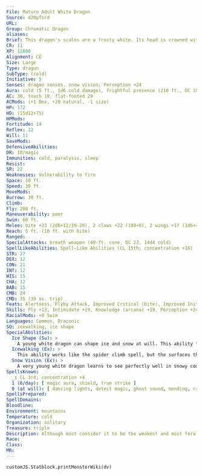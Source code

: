 ```yaml
---
File: Mature Adult White Dragon
Source: d20pfsrd
URL: 
Group: Chromatic Dragon
aliases: 
Brief: This dragon's scales are a frosty white. Its head is crowned with slender horns, with a thin membrane stretched between them.
CR: 11
XP: 12800
Alignment: CE
Size: Large
Type: dragon
SubType: (cold)
Initiative: 5
Senses: dragon senses, snow vision; Perception +24
Aura: cold (5 ft., 1d6 cold damage), frightful presence (210 ft., DC 18)
AC: 30, touch 10, flat-footed 29
ACMods: (+1 Dex, +20 natural, -1 size)
HP: 172
HD: (15d12+75)
HPMods: 
Fortitude: 14
Reflex: 12
Will: 11
SaveMods: 
DefensiveAbilities: 
DR: 10/magic
Immunities: cold, paralysis, sleep
Resist: 
SR: 22
Weaknesses: Vulnerability to fire
Space: 10 ft.
Speed: 30 ft.
MoveMods: 
Burrow: 30 ft.
Climb: 
Fly: 200 ft.
Maneuverability: poor
Swim: 60 ft.
Melee: bite +23 (2d6+12/19-20), 2 claws +22 (1d8+8), 2 wings +17 (1d6+4), tail slap +17 (1d8+12)
Reach: 5 ft. (10 ft. with bite)
Ranged: 
SpecialAttacks: breath weapon (40-ft. cone, DC 22, 14d4 cold)
SpellLikeAbilities: Spell-Like Abilities (CL 15th; concentration +16)  At will-fog cloud, gust of wind
STR: 27
DEX: 12
CON: 21
INT: 12
WIS: 15
CHA: 12
BAB: 15
CMB: 24
CMD: 35 (39 vs. trip)
Feats: Alertness, Flyby Attack, Improved Critical (bite), Improved Initiative, Lightning Reflexes, Power Attack, Vital Strike, Weapon Focus (bite)
Skills: Fly +13, Intimidate +19, Knowledge (arcana) +19, Perception +24, Spellcraft +19, Stealth +15, Swim +34
RacialMods: +8 Swim
Languages: Common, Draconic
SQ: icewalking, ice shape
SpecialAbilities:
  Ice Shape (Su): >
    A young white dragon can shape ice and snow at will. This ability functions as stone shape, but only targeting ice and snow, not stone. A white dragon's caster level for this effect is equal to its Hit Dice.
  Icewalking (Ex): >
    This ability works like the spider climb spell, but the surfaces the dragon climbs must be icy. The dragon can move across icy surfaces without penalty and does not need to make Acrobatics checks to run or charge on ice.
  Snow Vision (Ex): >
    A very young white dragon learns to see perfectly well in snowy conditions. A white dragon does not suffer any penalties to Perception checks while in snow.
SpellsKnown:
  _: CL 3rd; concentration +4
  1 (6/day): [ magic aura, shield, true strike ]
  0 (at will): [ dancing lights, detect magic, ghost sound, mending, ray of frost ]
SpellsPrepared: 
SpellDomains: 
Bloodline: 
Environment: mountains
Temperature: cold
Organization: solitary
Treasure: triple
Description: Although most consider it to be the weakest and most feral of the chromatic dragons, the white dragon makes up for its lack of cunning with sheer ferocity. White dragons dwell on remote, frozen mountaintops and in arctic lowlands, making their home in glittering caves full of ice and snow. They prefer their meals completely frozen.
Race: 
Class: 
MR: 
---
```

```dataviewjs
customJS.Statblock.printMonsterWiki(dv)
```
